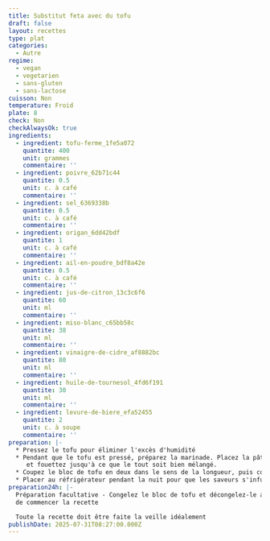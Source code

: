 ```yaml
---
title: Substitut feta avec du tofu
draft: false
layout: recettes
type: plat
categories:
  - Autre
regime:
  - vegan
  - vegetarien
  - sans-gluten
  - sans-lactose
cuisson: Non
temperature: Froid
plate: 8
check: Non
checkAlwaysOk: true
ingredients:
  - ingredient: tofu-ferme_1fe5a072
    quantite: 400
    unit: grammes
    commentaire: ''
  - ingredient: poivre_62b71c44
    quantite: 0.5
    unit: c. à café
    commentaire: ''
  - ingredient: sel_6369338b
    quantite: 0.5
    unit: c. à café
    commentaire: ''
  - ingredient: origan_6dd42bdf
    quantite: 1
    unit: c. à café
    commentaire: ''
  - ingredient: ail-en-poudre_bdf8a42e
    quantite: 0.5
    unit: c. à café
    commentaire: ''
  - ingredient: jus-de-citron_13c3c6f6
    quantite: 60
    unit: ml
    commentaire: ''
  - ingredient: miso-blanc_c65bb58c
    quantite: 38
    unit: ml
    commentaire: ''
  - ingredient: vinaigre-de-cidre_af8882bc
    quantite: 80
    unit: ml
    commentaire: ''
  - ingredient: huile-de-tournesol_4fd6f191
    quantite: 30
    unit: ml
    commentaire: ''
  - ingredient: levure-de-biere_efa52455
    quantite: 2
    unit: c. à soupe
    commentaire: ''
preparation: |-
  * Pressez le tofu pour éliminer l'excès d'humidité
  * Pendant que le tofu est pressé, préparez la marinade. Placez la pâte de miso, le vinaigre, le jus de citron, l'huile d'olive, la poudre d'ail, l'origan séché, la levure nutritionnelle, le sel, le poivre noir dans un grand bol
     et fouettez jusqu'à ce que le tout soit bien mélangé.
  * Coupez le bloc de tofu en deux dans le sens de la longueur, puis coupez-le en petits cubes. Ajoutez les cubes de tofu à la marinade, placez le couvercle sur le bol et secouez doucement pour enrober le tofu dans la marinade, ou utilisez une cuillère ou une spatule en silicone et mélangez délicatement les cubes de tofu dans la marinade. 
  * Placer au réfrigérateur pendant la nuit pour que les saveurs s'infusent pleinement dans le tofu.
preparation24h: |-
  Préparation facultative - Congelez le bloc de tofu et décongelez-le avant 
  de commencer la recette

  Toute la recette doit être faite la veille idéalement
publishDate: 2025-07-31T08:27:00.000Z
---
```


